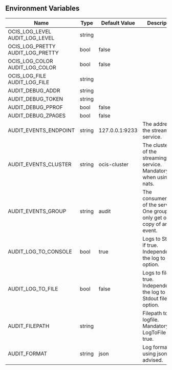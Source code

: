 ## Environment Variables

| Name | Type | Default Value | Description |
|------|------|---------------|-------------|
| OCIS_LOG_LEVEL<br/>AUDIT_LOG_LEVEL | string |  | |
| OCIS_LOG_PRETTY<br/>AUDIT_LOG_PRETTY | bool | false | |
| OCIS_LOG_COLOR<br/>AUDIT_LOG_COLOR | bool | false | |
| OCIS_LOG_FILE<br/>AUDIT_LOG_FILE | string |  | |
| AUDIT_DEBUG_ADDR | string |  | |
| AUDIT_DEBUG_TOKEN | string |  | |
| AUDIT_DEBUG_PPROF | bool | false | |
| AUDIT_DEBUG_ZPAGES | bool | false | |
| AUDIT_EVENTS_ENDPOINT | string | 127.0.0.1:9233 | The address of the streaming service.|
| AUDIT_EVENTS_CLUSTER | string | ocis-cluster | The clusterID of the streaming service. Mandatory when using nats.|
| AUDIT_EVENTS_GROUP | string | audit | The consumergroup of the service. One group will only get one copy of an event.|
| AUDIT_LOG_TO_CONSOLE | bool | true | Logs to Stdout if true. Independent of the log to file option.|
| AUDIT_LOG_TO_FILE | bool | false | Logs to file if true. Independent of the log to Stdout file option.|
| AUDIT_FILEPATH | string |  | Filepath to the logfile. Mandatory if LogToFile is true.|
| AUDIT_FORMAT | string | json | Log format. using json is advised.|